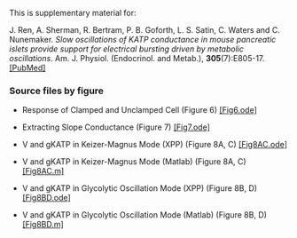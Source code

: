 This is supplementary material for:

J. Ren, A. Sherman, R. Bertram, P. B. Goforth, L. S. Satin, C. Waters and C. Nunemaker. *Slow oscillations of KATP conductance in mouse pancreatic islets provide support for electrical bursting driven by metabolic oscillations*. Am. J. Physiol. (Endocrinol. and Metab.), __305__(7):E805-17. [[PubMed]](https://pubmed.ncbi.nlm.nih.gov/23921138/)

### Source files by figure

*	Response of Clamped and Unclamped Cell (Figure 6) [[Fig6.ode]](Fig6.ode)

*	Extracting Slope Conductance (Figure 7)  [[Fig7.ode]](Fig7.ode)

*	V and gKATP in Keizer-Magnus Mode (XPP) (Figure 8A, C)  [[Fig8AC.ode]](Fig8AC.ode)

*	V and gKATP in Keizer-Magnus Mode (Matlab) (Figure 8A, C) [[Fig8AC.m]](Fig8AC.m)

*	V and gKATP in Glycolytic Oscillation Mode (XPP) (Figure 8B, D) [[Fig8BD.ode]](Fig8BD.ode)

*	V and gKATP in Glycolytic Oscillation Mode (Matlab) (Figure 8B, D) [[Fig8BD.m]](Fig8BD.m)
